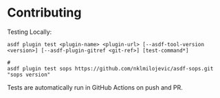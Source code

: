 # Contributing

Testing Locally:

```shell
asdf plugin test <plugin-name> <plugin-url> [--asdf-tool-version <version>] [--asdf-plugin-gitref <git-ref>] [test-command*]

#
asdf plugin test sops https://github.com/nklmilojevic/asdf-sops.git "sops version"
```

Tests are automatically run in GitHub Actions on push and PR.
